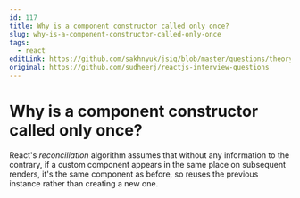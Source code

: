 ```yaml
---
id: 117
title: Why is a component constructor called only once?
slug: why-is-a-component-constructor-called-only-once
tags:
  - react
editLink: https://github.com/sakhnyuk/jsiq/blob/master/questions/theory/react/117.md
original: https://github.com/sudheerj/reactjs-interview-questions
---
```


# Why is a component constructor called only once?

React's _reconciliation_ algorithm assumes that without any information to the contrary, if a custom component appears in the same place on subsequent renders, it's the same component as before, so reuses the previous instance rather than creating a new one.